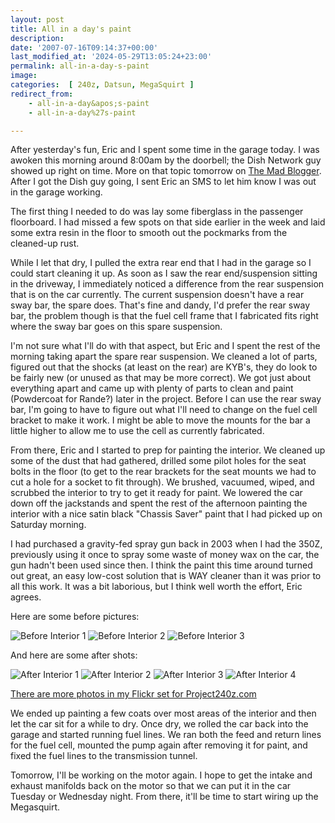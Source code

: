 ```yaml
---
layout: post
title: All in a day's paint
description: 
date: '2007-07-16T09:14:37+00:00'
last_modified_at: '2024-05-29T13:05:24+23:00'
permalink: all-in-a-day-s-paint
image: 
categories:  [ 240z, Datsun, MegaSquirt ]
redirect_from:
    - all-in-a-day&apos;s-paint
    - all-in-a-day%27s-paint

---
```

After yesterday's fun, Eric and I spent some time in the garage today. I was awoken this morning around 8:00am by the doorbell; the Dish Network guy showed up right on time. More on that topic tomorrow on [The Mad Blogger](https://themadblogger.com/). After I got the Dish guy going, I sent Eric an SMS to let him know I was out in the garage working.

The first thing I needed to do was lay some fiberglass in the passenger floorboard. I had missed a few spots on that side earlier in the week and laid some extra resin in the floor to smooth out the pockmarks from the cleaned-up rust.

While I let that dry, I pulled the extra rear end that I had in the garage so I could start cleaning it up. As soon as I saw the rear end/suspension sitting in the driveway, I immediately noticed a difference from the rear suspension that is on the car currently. The current suspension doesn't have a rear sway bar, the spare does. That's fine and dandy, I'd prefer the rear sway bar, the problem though is that the fuel cell frame that I fabricated fits right where the sway bar goes on this spare suspension.

I'm not sure what I'll do with that aspect, but Eric and I spent the rest of the morning taking apart the spare rear suspension. We cleaned a lot of parts, figured out that the shocks (at least on the rear) are KYB's, they do look to be fairly new (or unused as that may be more correct). We got just about everything apart and came up with plenty of parts to clean and paint (Powdercoat for Rande?) later in the project. Before I can use the rear sway bar, I'm going to have to figure out what I'll need to change on the fuel cell bracket to make it work. I might be able to move the mounts for the bar a little higher to allow me to use the cell as currently fabricated.

From there, Eric and I started to prep for painting the interior. We cleaned up some of the dust that had gathered, drilled some pilot holes for the seat bolts in the floor (to get to the rear brackets for the seat mounts we had to cut a hole for a socket to fit through). We brushed, vacuumed, wiped, and scrubbed the interior to try to get it ready for paint. We lowered the car down off the jackstands and spent the rest of the afternoon painting the interior with a nice satin black "Chassis Saver" paint that I had picked up on Saturday morning.

I had purchased a gravity-fed spray gun back in 2003 when I had the 350Z, previously using it once to spray some waste of money wax on the car, the gun hadn't been used since then. I think the paint this time around turned out great, an easy low-cost solution that is WAY cleaner than it was prior to all this work. It was a bit laborious, but I think well worth the effort, Eric agrees.

Here are some before pictures:

![Before Interior 1](https://farm1.static.flickr.com/188/409594222_9c3c5b701f_m.jpg)
![Before Interior 2](https://farm1.static.flickr.com/217/498988300_ad19a541c5_m.jpg)
![Before Interior 3](https://farm2.static.flickr.com/1191/782279103_f6dc23edc9_m.jpg)

And here are some after shots:

![After Interior 1](https://farm2.static.flickr.com/1189/824938492_9f563166b1_m.jpg)
![After Interior 2](https://farm2.static.flickr.com/1260/824668014_2b20a5cdcd_m.jpg)
![After Interior 3](https://farm2.static.flickr.com/1329/824056123_dcc0ec1cf2_m.jpg)
![After Interior 4](https://farm2.static.flickr.com/1436/824677014_903f6fd289_m.jpg)

[There are more photos in my Flickr set for Project240z.com](https://www.flickr.com/photos/chammond/sets/72157594465585463/)

We ended up painting a few coats over most areas of the interior and then let the car sit for a while to dry. Once dry, we rolled the car back into the garage and started running fuel lines. We ran both the feed and return lines for the fuel cell, mounted the pump again after removing it for paint, and fixed the fuel lines to the transmission tunnel.

Tomorrow, I'll be working on the motor again. I hope to get the intake and exhaust manifolds back on the motor so that we can put it in the car Tuesday or Wednesday night. From there, it'll be time to start wiring up the Megasquirt.
